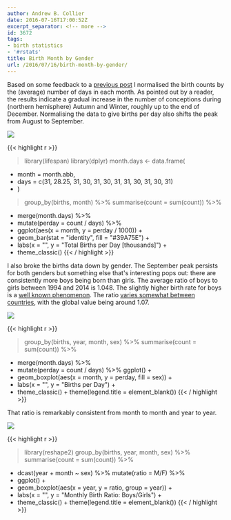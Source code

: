 ```yaml
---
author: Andrew B. Collier
date: 2016-07-16T17:00:52Z
excerpt_separator: <!-- more -->
id: 3672
tags:
- birth statistics
- '#rstats'
title: Birth Month by Gender
url: /2016/07/16/birth-month-by-gender/
---
```


Based on some feedback to a [previous post](http://www.exegetic.biz/blog/2016/07/most-probable-birth-month/) I normalised the birth counts by the (average) number of days in each month. As pointed out by a reader, the results indicate a gradual increase in the number of conceptions during (northern hemisphere) Autumn and Winter, roughly up to the end of December. Normalising the data to give births per day also shifts the peak from August to September.

<!--more-->

<img src="{{ site.baseurl }}/static/img/2016/07/births-per-day.png">

{{< highlight r >}}
> library(lifespan)
> library(dplyr)
> month.days <- data.frame(
+   month = month.abb,
+   days = c(31, 28.25, 31, 30, 31, 30, 31, 31, 30, 31, 30, 31)
+ )
> group_by(births, month) %>% summarise(count = sum(count)) %>%
+   merge(month.days) %>%
+   mutate(perday = count / days) %>%
+   ggplot(aes(x = month, y = perday / 1000)) +
+   geom_bar(stat = "identity", fill = "#39A75E") +
+   labs(x = "", y = "Total Births per Day [thousands]") +
+   theme_classic()
{{< / highlight >}}

I also broke the births data down by gender. The September peak persists for both genders but something else that's interesting pops out: there are consistently more boys being born than girls. The average ratio of boys to girls between 1994 and 2014 is 1.048. The slightly higher birth rate for boys is a [well known phenomenon](https://en.wikipedia.org/wiki/Human_sex_ratio). The ratio [varies somewhat between countries](https://en.wikipedia.org/wiki/List_of_countries_by_sex_ratio), with the global value being around 1.07.

<img src="{{ site.baseurl }}/static/img/2016/07/births-boxplot.png">

{{< highlight r >}}
> group_by(births, year, month, sex) %>% summarise(count = sum(count)) %>%
+   merge(month.days) %>%
+   mutate(perday = count / days) %>% ggplot() +
+   geom_boxplot(aes(x = month, y = perday, fill = sex)) +
+   labs(x = "", y = "Births per Day") +
+   theme_classic() + theme(legend.title = element_blank())
{{< / highlight >}}

That ratio is remarkably consistent from month to month and year to year.

<img src="{{ site.baseurl }}/static/img/2016/07/births-gender-ratio.png">

{{< highlight r >}}
> library(reshape2)
> group_by(births, year, month, sex) %>% summarise(count = sum(count)) %>%
+   dcast(year + month ~ sex) %>% mutate(ratio = M/F) %>%
+   ggplot() +
+   geom_boxplot(aes(x = year, y = ratio, group = year)) +
+   labs(x = "", y = "Monthly Birth Ratio: Boys/Girls") +
+   theme_classic() + theme(legend.title = element_blank())
{{< / highlight >}}
